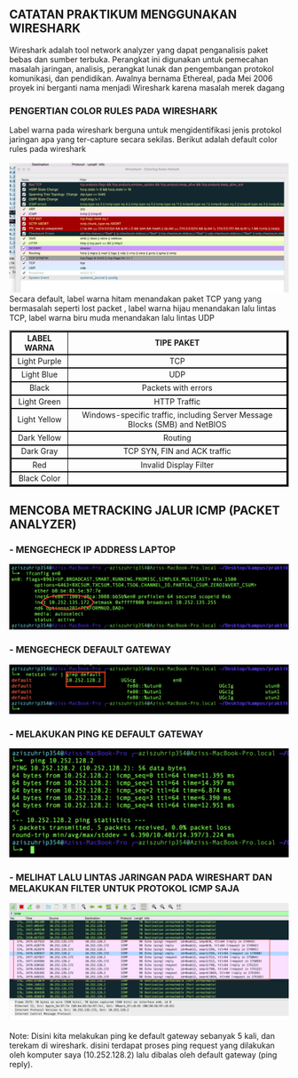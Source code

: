 ## CATATAN PRAKTIKUM MENGGUNAKAN WIRESHARK

Wireshark adalah tool network analyzer yang dapat penganalisis paket bebas dan sumber terbuka. Perangkat ini digunakan untuk pemecahan masalah jaringan, analisis, perangkat lunak dan pengembangan protokol komunikasi, dan pendidikan. Awalnya bernama Ethereal, pada Mei 2006 proyek ini berganti nama menjadi Wireshark karena masalah merek dagang

### PENGERTIAN COLOR RULES PADA WIRESHARK
Label warna pada wireshark berguna untuk mengidentifikasi jenis protokol jaringan apa yang ter-capture secara sekilas. Berikut adalah default color rules pada wireshark
<br>
<br>
<img src="../assets/prak2-ss1.png">
<br>
Secara default, label warna hitam menandakan paket TCP yang yang bermasalah seperti lost packet , label warna hijau menandakan lalu lintas TCP, label warna biru muda menandakan lalu lintas UDP
<br>
<table width="100%" border="2" cellpadding="0" style="border-collapse: collapse;">
   <tr style="border: 2px solid black"> 
        <td style="text-align: center; font-weight:bold ">
            LABEL WARNA
        </td>
        <td style="text-align: center; font-weight:bold ">
            TIPE PAKET
        </td>
   </tr>
   <tr style="border: 2px solid black"> 
        <td style="text-align: center">
            Light Purple	
        </td>
        <td style="text-align: center">
            TCP 
        </td>
   </tr>
   <tr style="border: 2px solid black"> 
        <td style="text-align: center">
            Light Blue	
        </td>
        <td style="text-align: center">
            UDP
        </td>
   </tr>
   <tr style="border: 2px solid black"> 
        <td style="text-align: center">
            Black
        </td>
        <td style="text-align: center">
            Packets with errors
        </td>
   </tr>
   <tr style="border: 2px solid black"> 
        <td style="text-align: center">
            Light Green	
        </td>
        <td style="text-align: center">
            HTTP Traffic
        </td>
   </tr>
   <tr style="border: 2px solid black"> 
        <td style="text-align: center">
            Light Yellow	
        </td>
        <td style="text-align: center">
            Windows-specific traffic, including Server Message Blocks (SMB) and NetBIOS
        </td>
   </tr>
   <tr style="border: 2px solid black"> 
        <td style="text-align: center">
            Dark Yellow	
        </td>
        <td style="text-align: center">
            Routing
        </td>
   </tr>
   <tr style="border: 2px solid black"> 
        <td style="text-align: center">
            Dark Gray
        </td>
        <td style="text-align: center">
            TCP SYN, FIN and ACK traffic
        </td>
   </tr>
   <tr style="border: 2px solid black"> 
        <td style="text-align: center">
            Red
        </td>
        <td style="text-align: center">
            Invalid Display Filter
        </td>
   </tr>
   <tr style="border: 2px solid black"> 
        <td style="text-align: center">
            Black Color	
        </td>
        <td style="text-align: center">
        </td>
   </tr>
</table>

## MENCOBA METRACKING JALUR ICMP (PACKET ANALYZER)

### - MENGECHECK IP ADDRESS LAPTOP 
<img src="../assets/prak2-ss-2.png">

### - MENGECHECK DEFAULT GATEWAY 
<img src="../assets/prak2-ss-3.png">

### - MELAKUKAN PING KE DEFAULT GATEWAY
<img src="../assets/prak2-ss-4.png">

### - MELIHAT LALU LINTAS JARINGAN PADA WIRESHART DAN MELAKUKAN FILTER UNTUK PROTOKOL ICMP SAJA
<img src="../assets/prak2-ss-5.png">
<br>
<br>
Note: Disini kita melakukan ping ke default gateway sebanyak 5 kali, dan terekam di wireshark. disini terdapat proses ping request yang dilakukan oleh komputer saya (10.252.128.2) lalu dibalas oleh default gateway (ping reply).

